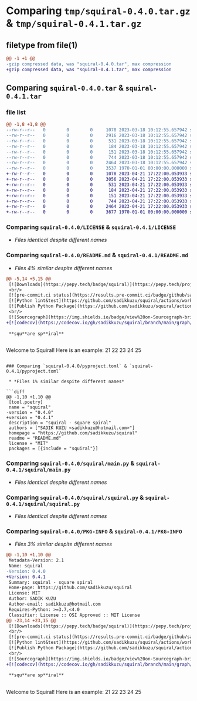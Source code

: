 # Comparing `tmp/squiral-0.4.0.tar.gz` & `tmp/squiral-0.4.1.tar.gz`

## filetype from file(1)

```diff
@@ -1 +1 @@
-gzip compressed data, was "squiral-0.4.0.tar", max compression
+gzip compressed data, was "squiral-0.4.1.tar", max compression
```

## Comparing `squiral-0.4.0.tar` & `squiral-0.4.1.tar`

### file list

```diff
@@ -1,8 +1,8 @@
--rw-r--r--   0        0        0     1078 2023-03-18 10:12:55.657942 squiral-0.4.0/LICENSE
--rw-r--r--   0        0        0     2916 2023-03-18 10:12:55.657942 squiral-0.4.0/README.md
--rw-r--r--   0        0        0      531 2023-03-18 10:12:55.657942 squiral-0.4.0/pyproject.toml
--rw-r--r--   0        0        0      184 2023-03-18 10:12:55.657942 squiral-0.4.0/squiral/__init__.py
--rw-r--r--   0        0        0      151 2023-03-18 10:12:55.657942 squiral-0.4.0/squiral/__main__.py
--rw-r--r--   0        0        0      744 2023-03-18 10:12:55.657942 squiral-0.4.0/squiral/main.py
--rw-r--r--   0        0        0     2464 2023-03-18 10:12:55.657942 squiral-0.4.0/squiral/squiral.py
--rw-r--r--   0        0        0     3537 1970-01-01 00:00:00.000000 squiral-0.4.0/PKG-INFO
+-rw-r--r--   0        0        0     1078 2023-04-21 17:22:00.053933 squiral-0.4.1/LICENSE
+-rw-r--r--   0        0        0     3056 2023-04-21 17:22:00.053933 squiral-0.4.1/README.md
+-rw-r--r--   0        0        0      531 2023-04-21 17:22:00.053933 squiral-0.4.1/pyproject.toml
+-rw-r--r--   0        0        0      184 2023-04-21 17:22:00.053933 squiral-0.4.1/squiral/__init__.py
+-rw-r--r--   0        0        0      151 2023-04-21 17:22:00.053933 squiral-0.4.1/squiral/__main__.py
+-rw-r--r--   0        0        0      744 2023-04-21 17:22:00.053933 squiral-0.4.1/squiral/main.py
+-rw-r--r--   0        0        0     2464 2023-04-21 17:22:00.053933 squiral-0.4.1/squiral/squiral.py
+-rw-r--r--   0        0        0     3677 1970-01-01 00:00:00.000000 squiral-0.4.1/PKG-INFO
```

### Comparing `squiral-0.4.0/LICENSE` & `squiral-0.4.1/LICENSE`

 * *Files identical despite different names*

### Comparing `squiral-0.4.0/README.md` & `squiral-0.4.1/README.md`

 * *Files 4% similar despite different names*

```diff
@@ -5,14 +5,15 @@
 [![Downloads](https://pepy.tech/badge/squiral)](https://pepy.tech/project/squiral)
 <br/>
 [![pre-commit.ci status](https://results.pre-commit.ci/badge/github/sadikkuzu/squiral/main.svg)](https://results.pre-commit.ci/latest/github/sadikkuzu/squiral/main)
 [![Python lint&test](https://github.com/sadikkuzu/squiral/actions/workflows/python-package.yml/badge.svg)](https://github.com/sadikkuzu/squiral/actions/workflows/python-package.yml)
 [![Publish Python Package](https://github.com/sadikkuzu/squiral/actions/workflows/python-publish.yml/badge.svg)](https://github.com/sadikkuzu/squiral/actions/workflows/python-publish.yml)
 <br/>
 [![Sourcegraph](https://img.shields.io/badge/view%20on-Sourcegraph-brightgreen.svg?style=for-the-badge&logo=sourcegraph)](https://sourcegraph.com/github.com/sadikkuzu/squiral)
+[![codecov](https://codecov.io/gh/sadikkuzu/squiral/branch/main/graph/badge.svg?token=4KLW43HVVY)](https://codecov.io/gh/sadikkuzu/squiral)
 
 **squ**are sp**iral**
 
 ```
 Welcome to Squiral!
 Here is an example:
 21 22 23 24 25
```

### Comparing `squiral-0.4.0/pyproject.toml` & `squiral-0.4.1/pyproject.toml`

 * *Files 1% similar despite different names*

```diff
@@ -1,10 +1,10 @@
 [tool.poetry]
 name = "squiral"
-version = "0.4.0"
+version = "0.4.1"
 description = "squiral - square spiral"
 authors = ["SADIK KUZU <sadikkuzu@hotmail.com>"]
 homepage = "https://github.com/sadikkuzu/squiral"
 readme = "README.md"
 license = "MIT"
 packages = [{include = "squiral"}]
```

### Comparing `squiral-0.4.0/squiral/main.py` & `squiral-0.4.1/squiral/main.py`

 * *Files identical despite different names*

### Comparing `squiral-0.4.0/squiral/squiral.py` & `squiral-0.4.1/squiral/squiral.py`

 * *Files identical despite different names*

### Comparing `squiral-0.4.0/PKG-INFO` & `squiral-0.4.1/PKG-INFO`

 * *Files 3% similar despite different names*

```diff
@@ -1,10 +1,10 @@
 Metadata-Version: 2.1
 Name: squiral
-Version: 0.4.0
+Version: 0.4.1
 Summary: squiral - square spiral
 Home-page: https://github.com/sadikkuzu/squiral
 License: MIT
 Author: SADIK KUZU
 Author-email: sadikkuzu@hotmail.com
 Requires-Python: >=3.7,<4.0
 Classifier: License :: OSI Approved :: MIT License
@@ -23,14 +23,15 @@
 [![Downloads](https://pepy.tech/badge/squiral)](https://pepy.tech/project/squiral)
 <br/>
 [![pre-commit.ci status](https://results.pre-commit.ci/badge/github/sadikkuzu/squiral/main.svg)](https://results.pre-commit.ci/latest/github/sadikkuzu/squiral/main)
 [![Python lint&test](https://github.com/sadikkuzu/squiral/actions/workflows/python-package.yml/badge.svg)](https://github.com/sadikkuzu/squiral/actions/workflows/python-package.yml)
 [![Publish Python Package](https://github.com/sadikkuzu/squiral/actions/workflows/python-publish.yml/badge.svg)](https://github.com/sadikkuzu/squiral/actions/workflows/python-publish.yml)
 <br/>
 [![Sourcegraph](https://img.shields.io/badge/view%20on-Sourcegraph-brightgreen.svg?style=for-the-badge&logo=sourcegraph)](https://sourcegraph.com/github.com/sadikkuzu/squiral)
+[![codecov](https://codecov.io/gh/sadikkuzu/squiral/branch/main/graph/badge.svg?token=4KLW43HVVY)](https://codecov.io/gh/sadikkuzu/squiral)
 
 **squ**are sp**iral**
 
 ```
 Welcome to Squiral!
 Here is an example:
 21 22 23 24 25
```

